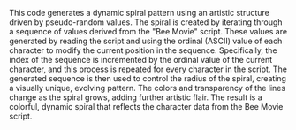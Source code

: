 This code generates a dynamic spiral pattern using an artistic structure driven by pseudo-random values. The spiral is created by iterating through a sequence of values derived from the "Bee Movie" script. These values are generated by reading the script and using the ordinal (ASCII) value of each character to modify the current position in the sequence. Specifically, the index of the sequence is incremented by the ordinal value of the current character, and this process is repeated for every character in the script. The generated sequence is then used to control the radius of the spiral, creating a visually unique, evolving pattern. The colors and transparency of the lines change as the spiral grows, adding further artistic flair. The result is a colorful, dynamic spiral that reflects the character data from the Bee Movie script.
